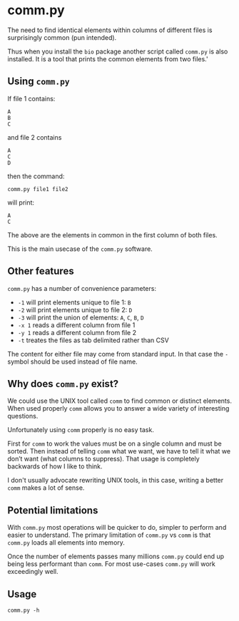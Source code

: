 # comm.py

The need to find identical elements within columns of different files is surprisingly common (pun intended).

Thus when you install the `bio` package another script called `comm.py` is also installed.
It is a tool that prints the common elements from two files.'

## Using `comm.py`

 If file 1 contains:

    A
    B
    C

and file 2 contains 

    A
    C
    D
    
then the command:

    comm.py file1 file2

will print:

    A
    C
    
The above are the elements in common in the first column of both files.

This is the main usecase of the `comm.py` software.

## Other features

`comm.py` has a number of convenience parameters:

* `-1` will print elements unique to file 1: `B`
* `-2` will print elements unique to file 2: `D`
* `-3` will print the union of elements: `A`, `C`, `B`, `D`
* `-x 1` reads a different column from file 1
* `-y 1` reads a different column from file 2
* `-t` treates the files as tab delimited rather than CSV

The content for either file may come from standard input. In that case the `-` symbol should be used instead of file name.

## Why does `comm.py` exist?

We could use the UNIX tool called `comm` to find common or distinct elements. When used properly `comm` allows you to answer a wide variety of interesting questions.

Unfortunately using `comm` properly is no easy task.

First for `comm` to work the values must be on a single column and must be sorted. Then instead of telling `comm` what we want, we have to tell it what we don’t want (what columns to suppress). That usage is completely backwards of how I like to think.

I don't usually advocate rewriting UNIX tools, in this case, writing a better `comm` makes a lot of sense.

## Potential limitations

With `comm.py` most operations will be quicker to do, simpler to perform and easier to understand. The primary limitation of `comm.py` vs `comm` is that `comm.py` loads all elements into memory.

Once the number of elements passes many millions `comm.py` could end up being less performant than `comm`. For most use-cases `comm.py` will work exceedingly well.

## Usage

```{bash, comment=NA}
comm.py -h
```
